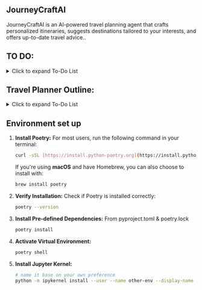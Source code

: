 ## JourneyCraftAI
JourneyCraftAI is an AI-powered travel planning agent that crafts personalized itineraries, suggests destinations tailored to your interests, and offers up-to-date travel advice..

## TO DO:
<details>
<summary>Click to expand To-Do List</summary>

- [x] Architecture: Team of agents
- [ ] Setting up credentials and API keys
- [ ] Literature review on LangGraphCrewAI and AutoGen
- [ ] Test integration with tourism related sites (webbasedloader or scraper)
</details>


## Travel Planner Outline:
<details>
<summary>Click to expand To-Do List</summary>

- [ ] what kind of planner (from scratch or?)
- [ ] geospatial -> graph (connecting the different stops)
- [ ] itenary (mitosheet?)
- [ ] multi-agent workflow
- [ ] calendar + items 
- [ ] single tab with multiple containers
</details>



## Environment set up

1. **Install Poetry:** 
   For most users, run the following command in your terminal:
     ```bash
     curl -sSL [https://install.python-poetry.org](https://install.python-poetry.org) | python3 -
     ```

   If you're using **macOS** and have Homebrew, you can also choose to install with:
     ```bash
     brew install poetry
     ```

2. **Verify Installation:** Check if Poetry is installed correctly:
   ```bash
   poetry --version
   ```

3. **Install Pre-defined Dependencies:** From pyproject.toml & poetry.lock
    ```bash
    poetry install
    ```
4. **Activate Virtual Environment:**
    ```bash
    poetry shell
    ```
5. **Install Jupyter Kernel:**
    ```bash
    # name it base on your own preference
    python -m ipykernel install --user --name other-env --display-name "Python (other-env)"
    ```


